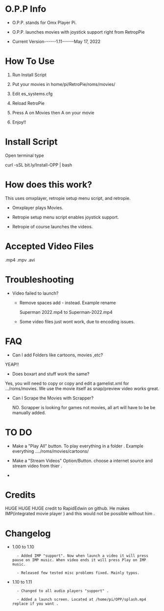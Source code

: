# O.P.P Info

- O.P.P. stands for Omx Player Pi.

- O.P.P. launches movies with joystick support right from RetropPie

- Current Version------1.11------May 17, 2022

# How To Use 

1. Run Install Script

2. Put your movies in home/pi/RetroPie/roms/movies/

3. Edit es_systems.cfg

4. Reload RetroPie

5. Press A on Movies then A on your movie

6. Enjoy!!

# Install Script 

Open terminal type 

curl -sSL bit.ly/Install-OPP | bash


# How does this work? 

This uses omxplayer, retropie setup menu script, and retropie. 

- Omxplayer plays Movies.

- Retropie setup menu script enables joystick support.
 
- Retropie of course launches the videos.


# Accepted Video Files 

.mp4 .mpv .avi 

# Troubleshooting 

- Video failed to launch? 
 
    - Remove spaces add - instead. Example rename 
     
      Superman 2022.mp4 to Superman-2022.mp4

    - Some video files just wont work, due to encoding issues.
 
# FAQ

- Can I add Folders like cartoons, movies ,etc?
 
 YEAP!!
 
- Does boxart and stuff work the same?

 Yes, you will need to copy or copy and edit a gamelist.xml for .../roms/movies. We use the movie itself as snap/preview video works great. 
 
- Can I Scrape the Movies with Scrapper?

  NO. Scrapper is looking for games not movies, all art will have to be be manually added.

# TO DO 

- Make a "Play All" button. To play everything in a folder . Example everything ..../roms/movies/cartoons/

- Make a "Stream Videos" Option/Button. choose a internet source and stream video from thier .

- 


# Credits 

HUGE HUGE HUGE credit to RapidEdwin on github. He makes IMP(integrated movie player ) and this would not be possible without him .

# Changelog

- 1.00 to 1.10

        - Added IMP "support". Now when launch a video it will press pause on IMP music. When video ends it will press Play on IMP music.

        - Released few tested misc problems fixed. Mainly typos. 


- 1.10 to 1.11

        - Changed to all audio players "support" .

        - Added a launch screen. Located at /home/pi/OPP/splash.mp4   replace if you want .
